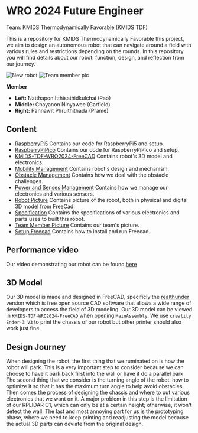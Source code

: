 # WRO 2024 Future Engineer
Team: KMIDS Thermodynamically Favorable (KMIDS TDF)

This is a repository for KMIDS Thermodynamically Favorable this project, we aim to design an autonomous robot that can navigate around a field with various rules and restrictions depending on the rounds. In this repository you will find details about our robot: function, design, and reflection from our journey.

![New robot](https://github.com/user-attachments/assets/a415d5c4-0dc0-44ec-8452-be225b8329a5)
![Team member pic](https://github.com/user-attachments/assets/9d38cc9d-c21b-467a-9a42-78c8fbeeb7f8)

**Member**
- **Left:** Natthapon Itthisathidkulchai (Pao)
- **Middle:** Chayanon Ninyawee (Garfield)
- **Right:** Pannawit Phruithithada (Prame)

## Content
- [RaspberryPi5](https://github.com/Chayanon-Ninyawee/KMIDS-TDF-WRO-Future-Engineers-2024/tree/main/RaspberryPi5) Contains our code for RaspberryPi5 and setup.<!--TODO at link-->
- [RaspberryPiPico](https://github.com/Chayanon-Ninyawee/KMIDS-TDF-WRO-Future-Engineers-2024/tree/main/RaspberryPiPico) Contains our code for RaspberryPiPico and setup.<!--TODO at link-->
- [KMIDS-TDF-WRO2024-FreeCAD](https://github.com/Chayanon-Ninyawee/KMIDS-TDF-WRO-Future-Engineers-2024/tree/main/KMIDS-TDF-WRO2024-FreeCAD) Contains robot's 3D model and electronics.
- [Mobility Management](https://github.com/Chayanon-Ninyawee/KMIDS-TDF-WRO-Future-Engineers-2024/blob/main/Documentation/Mobility_Management/Mobility_Management.md) Contains robot's design and mechanism.
- [Obstacle Management](https://github.com/Chayanon-Ninyawee/KMIDS-TDF-WRO-Future-Engineers-2024/tree/main/Documentation/Obstacle%20Management) Contains how we deal with the obstacle challenges.
- [Power and Senses Management](https://github.com/Chayanon-Ninyawee/KMIDS-TDF-WRO-Future-Engineers-2024/tree/main/Documentation/Power%20and%20Senses%20Management) Contains how we manage our electronics and various sensors.
- [Robot Picture](https://github.com/Chayanon-Ninyawee/KMIDS-TDF-WRO-Future-Engineers-2024/tree/main/Documentation/Robot%20Picture) Contains picture of the robot, both in physical and digital 3D model from FreeCad.
- [Specification](https://github.com/Chayanon-Ninyawee/KMIDS-TDF-WRO-Future-Engineers-2024/tree/main/Documentation/Specification) Contains the specifications of various electronics and parts uses to built this robot.
- [Team Member Picture](https://github.com/Chayanon-Ninyawee/KMIDS-TDF-WRO-Future-Engineers-2024/tree/main/Documentation/Team%20Picture) Contains our team's picture.
- [Setup Freecad](https://github.com/Chayanon-Ninyawee/KMIDS-TDF-WRO-Future-Engineers-2024/tree/main/Documentation/Setup%20freecad) Contains how to install and run Freecad.

## Performance video
Our video demonstrating our robot can be found [here](https://youtu.be/9CfIpZZZoUU?si=juIyMaRLtTwPCz_5)

## 3D Model

Our 3D model is made and designed in FreeCAD, specificly the [realthunder](https://github.com/realthunder/FreeCAD/releases) version which is free open source CAD software that allows a wide range of developers to access the field of 3D modeling. Our 3D model can be viewed in `KMIDS-TDF-WRO2024-FreeCAD` when opening `MainAssembly`. We use `creality Ender-3 V3` to print the chassis of our robot but other printer should also work just fine.

## Design Journey
When designing the robot, the first thing that we ruminated on is how the robot will park. This is a very important step to consider because we can choose to have it park back first into the wall or have it do a parallel park. The second thing that we consider is the turning angle of the robot: how to optimize it so that it has the maximum turn angle to help avoid obstacles. Then comes the process of designing the chassis and where to put various electronics that we want on it. A major problem in this step is the limitation of our RPLIDAR C1, which can only be at a certain height; otherwise, it won't detect the wall. The last and most annoying part for us is the prototyping phase, where we need to keep printing and readjusting the model because the actual 3D parts can deviate from the original design.